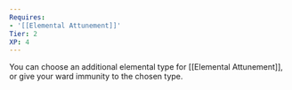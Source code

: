 ```yaml
---
Requires:
- '[[Elemental Attunement]]'
Tier: 2
XP: 4
---
```


You can choose an additional elemental type for [[Elemental Attunement]], or give your ward immunity to the chosen type.